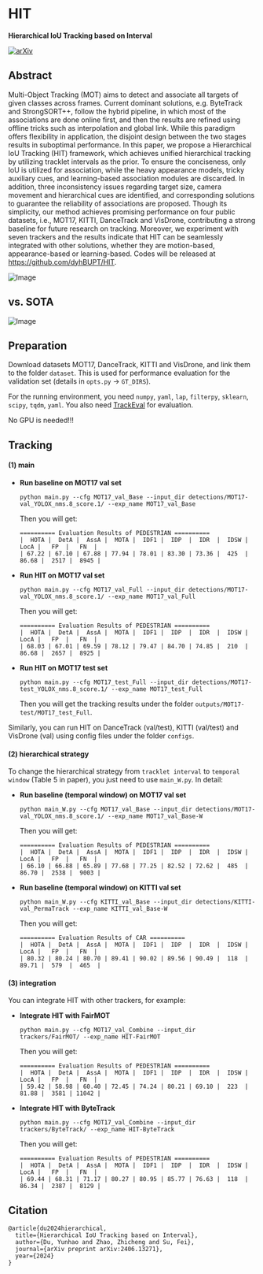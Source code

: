 # HIT
**Hierarchical IoU Tracking based on Interval**

[![arXiv](https://img.shields.io/badge/arXiv-2406.13271-<COLOR>.svg)](https://arxiv.org/abs/2406.13271)

## Abstract

Multi-Object Tracking (MOT) aims to detect and associate all targets of given classes across frames. 
Current dominant solutions, e.g. ByteTrack and StrongSORT++, follow the hybrid pipeline, 
in which most of the associations are done online first, 
and then the results are refined using offline tricks such as interpolation and global link. 
While this paradigm offers flexibility in application, 
the disjoint design between the two stages results in suboptimal performance. 
In this paper, we propose a Hierarchical IoU Tracking (HIT) framework, 
which achieves unified hierarchical tracking by utilizing tracklet intervals as the prior. 
To ensure the conciseness, only IoU is utilized for association, while the heavy appearance models, 
tricky auxiliary cues, and learning-based association modules are discarded. 
In addition, three inconsistency issues regarding target size, camera movement and hierarchical cues are identified, 
and corresponding solutions to guarantee the reliability of associations are proposed. 
Though its simplicity, our method achieves promising performance on four public datasets, i.e., MOT17, KITTI, DanceTrack and VisDrone, 
contributing a strong baseline for future research on tracking. 
Moreover, we experiment with seven trackers and the results indicate that HIT can be seamlessly integrated with other solutions, 
whether they are motion-based, appearance-based or learning-based. 
Codes will be released at https://github.com/dyhBUPT/HIT.

![Image](https://github.com/user-attachments/assets/7c09174e-a808-46cb-aed7-439be044cd74)

## vs. SOTA

![Image](https://github.com/user-attachments/assets/ccf71995-2592-492a-9bfd-685bdd969681)

## Preparation

Download datasets MOT17, DanceTrack, KITTI and VisDrone, and link them to the folder `dataset`.
This is used for performance evaluation for the validation set (details in `opts.py` -> `GT_DIRS`).

For the running environment, you need `numpy`, `yaml`, `lap`, `filterpy`, `sklearn`, `scipy`, `tqdm`, `yaml`.
You also need [TrackEval](https://github.com/JonathonLuiten/TrackEval) for evaluation.

No GPU is needed!!!

## Tracking

#### (1) main

- **Run baseline on MOT17 val set**
  ```shell
  python main.py --cfg MOT17_val_Base --input_dir detections/MOT17-val_YOLOX_nms.8_score.1/ --exp_name MOT17_val_Base
  ```
  Then you will get:
  ```shell
  ========== Evaluation Results of PEDESTRIAN ==========
  |  HOTA |  DetA |  AssA |  MOTA |  IDF1 |  IDP  |  IDR  |  IDSW |  LocA |   FP  |   FN  |
  | 67.22 | 67.10 | 67.88 | 77.94 | 78.01 | 83.30 | 73.36 |  425  | 86.68 |  2517 |  8945 |
  ```
- **Run HIT on MOT17 val set**
  ```shell
  python main.py --cfg MOT17_val_Full --input_dir detections/MOT17-val_YOLOX_nms.8_score.1/ --exp_name MOT17_val_Full
  ```
  Then you will get:
  ```shell
  ========== Evaluation Results of PEDESTRIAN ==========
  |  HOTA |  DetA |  AssA |  MOTA |  IDF1 |  IDP  |  IDR  |  IDSW |  LocA |   FP  |   FN  |
  | 68.03 | 67.01 | 69.59 | 78.12 | 79.47 | 84.70 | 74.85 |  210  | 86.68 |  2657 |  8925 |
  ```

- **Run HIT on MOT17 test set**
  ```shell
  python main.py --cfg MOT17_test_Full --input_dir detections/MOT17-test_YOLOX_nms.8_score.1/ --exp_name MOT17_test_Full
  ```
  Then you will get the tracking results under the folder `outputs/MOT17-test/MOT17_test_Full`.

Similarly, you can run HIT on DanceTrack (val/test), KITTI (val/test) and VisDrone (val) using config files under the folder `configs`.

#### (2) hierarchical strategy

To change the hierarchical strategy from `tracklet interval` to `temporal window` (Table 5 in paper), you just need to use `main_W.py`.
In detail:
- **Run baseline (temporal window) on MOT17 val set**
  ```shell
  python main_W.py --cfg MOT17_val_Base --input_dir detections/MOT17-val_YOLOX_nms.8_score.1/ --exp_name MOT17_val_Base-W
  ```
  Then you will get:
  ```shell
  ========== Evaluation Results of PEDESTRIAN ==========
  |  HOTA |  DetA |  AssA |  MOTA |  IDF1 |  IDP  |  IDR  |  IDSW |  LocA |   FP  |   FN  |
  | 66.10 | 66.88 | 65.89 | 77.68 | 77.25 | 82.52 | 72.62 |  485  | 86.70 |  2538 |  9003 |
  ```
- **Run baseline (temporal window) on KITTI val set**
  ```shell
  python main_W.py --cfg KITTI_val_Base --input_dir detections/KITTI-val_PermaTrack --exp_name KITTI_val_Base-W
  ```
  Then you will get:
  ```shell
  ========== Evaluation Results of CAR ==========
  |  HOTA |  DetA |  AssA |  MOTA |  IDF1 |  IDP  |  IDR  |  IDSW |  LocA |   FP  |   FN  |
  | 80.32 | 80.24 | 80.70 | 89.41 | 90.02 | 89.56 | 90.49 |  118  | 89.71 |  579  |  465  |
  ```

#### (3) integration

You can integrate HIT with other trackers, for example:

- **Integrate HIT with FairMOT**
  ```shell
  python main.py --cfg MOT17_val_Combine --input_dir trackers/FairMOT/ --exp_name HIT-FairMOT
  ```
  Then you will get:
  ```shell
  ========== Evaluation Results of PEDESTRIAN ==========
  |  HOTA |  DetA |  AssA |  MOTA |  IDF1 |  IDP  |  IDR  |  IDSW |  LocA |   FP  |   FN  |
  | 59.42 | 58.98 | 60.40 | 72.45 | 74.24 | 80.21 | 69.10 |  223  | 81.88 |  3581 | 11042 |
  ```
- **Integrate HIT with ByteTrack**
  ```shell
  python main.py --cfg MOT17_val_Combine --input_dir trackers/ByteTrack/ --exp_name HIT-ByteTrack
  ```
  Then you will get:
  ```shell
  ========== Evaluation Results of PEDESTRIAN ==========
  |  HOTA |  DetA |  AssA |  MOTA |  IDF1 |  IDP  |  IDR  |  IDSW |  LocA |   FP  |   FN  |
  | 69.44 | 68.31 | 71.17 | 80.27 | 80.95 | 85.77 | 76.63 |  118  | 86.34 |  2387 |  8129 |
  ```

## Citation

```
@article{du2024hierarchical,
  title={Hierarchical IoU Tracking based on Interval},
  author={Du, Yunhao and Zhao, Zhicheng and Su, Fei},
  journal={arXiv preprint arXiv:2406.13271},
  year={2024}
}
```
